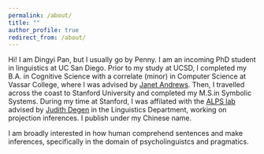 ```yaml
---
permalink: /about/
title: ""
author_profile: true
redirect_from: /about/
---
```


Hi! I am Dingyi Pan, but I usually go by Penny. I am an incoming PhD student in linguistics at UC San Diego. Prior to my study at UCSD, I completed my B.A. in Cognitive Science with a correlate (minor) in Computer Science at Vassar College, where I was advised by [Janet Andrews](https://www.vassar.edu/faculty/andrewsj). Then, I travelled across the coast to Stanford University and completed my M.S.in Symbolic Systems. During my time at Stanford, I was affilated with the [ALPS lab](http://alpslab.stanford.edu/) advised by [Judith Degen](https://thegricean.github.io/) in the Linguistics Department, working on projection inferences. I publish under my Chinese name.


I am broadly interested in how human comprehend sentences and make inferences, specifically in the domain of psycholinguistcs and pragmatics.
